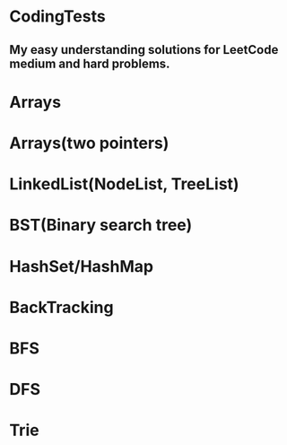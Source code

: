 # CodingTests

## My easy understanding solutions for LeetCode medium and hard problems.

# Arrays
# Arrays(two pointers)

# LinkedList(NodeList, TreeList)

# BST(Binary search tree)

# HashSet/HashMap

# BackTracking

# BFS
# DFS

# Trie


